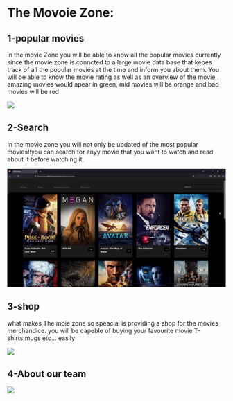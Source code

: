# The Movoie Zone:




## 1-popular movies
in the movie Zone you will be able to know all the popular movies currently since the movie zone is conncted to a large movie data base that kepes track of all the popular movies at the time and inform you about them.
You will be able to know the movie rating as well as an overview of the movie, amazing movies would apear in green, mid movies will be orange and bad movies will be red


![](https://github.com/muneeraAlnamlah/CS346_Project/blob/main/MovieMain.gif)






## 2-Search
In the movie zone you will not only be updated of the most popular movies!!you can search for anyy movie that you want to watch and read about it before watching it.


![](https://github.com/muneeraAlnamlah/CS346_Project/blob/main/Search.gif)



## 3-shop
what makes The moie zone so speacial is providing a shop for the movies merchandice. you will be capeble of buying your favourite movie T-shirts,mugs etc... easily


![](https://github.com/muneeraAlnamlah/CS346_Project/blob/main/shop.gif)


## 4-About our team


![](https://github.com/muneeraAlnamlah/tetsting/blob/main/AboutUs.gif)

